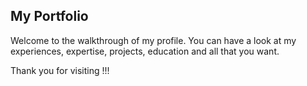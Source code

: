 ## My Portfolio
Welcome to the walkthrough of my profile. 
You can have a look at my experiences, expertise, projects, education and all that you want.

Thank you for visiting !!!
